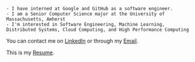 ```
- I have interned at Google and GitHub as a software engineer.
- I am a Senior Computer Science major at the University of Massachusetts, Amherst
- I'm interested in Software Engineering, Machine Learning, Distributed Systems, Cloud Computing, and High Performance Computing
```

You can contact me on [LinkedIn](https://www.linkedin.com/in/kevinmsmith131/) or through my [Email](mailto:kevinmsmith131@gmail.com).

This is my [Resume](https://github.com/kevinmsmith131/kevinmsmith131/files/8319267/Kevin_Smith_Resume.pdf).
